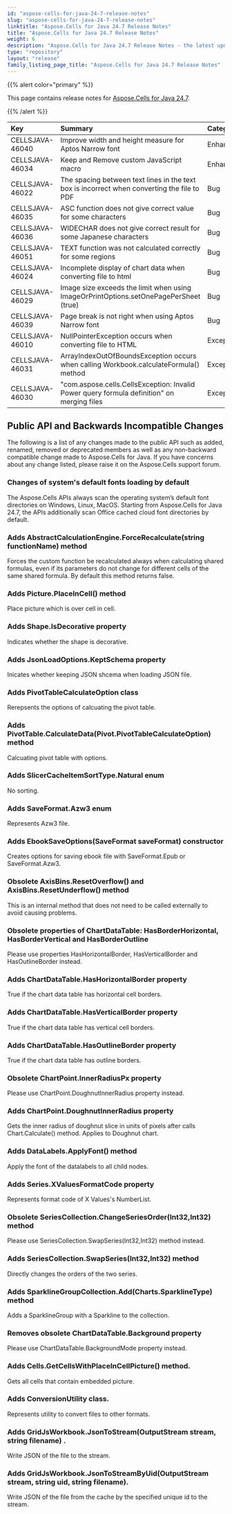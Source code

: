 ```yaml
---
id: "aspose-cells-for-java-24-7-release-notes"
slug: "aspose-cells-for-java-24-7-release-notes"
linktitle: "Aspose.Cells for Java 24.7 Release Notes"
title: "Aspose.Cells for Java 24.7 Release Notes"
weight: 6
description: "Aspose.Cells for Java 24.7 Release Notes - the latest updates and fixes."
type: "repository"
layout: "release"
family_listing_page_title: "Aspose.Cells for Java 24.7 Release Notes"
---
```


{{% alert color="primary" %}}

This page contains release notes for [Aspose.Cells for Java 24.7](https://releases.aspose.com/cells/java/24-7/).

{{% /alert %}}

|**Key**|**Summary**|**Category**|
| :- | :- | :- |
|CELLSJAVA-46040|Improve width and height measure for Aptos Narrow font|Enhancement
|CELLSJAVA-46034|Keep and Remove custom JavaScript macro|Enhancement
|CELLSJAVA-46022|The spacing between text lines in the text box is incorrect when converting the file to PDF|Bug
|CELLSJAVA-46035|ASC function does not give correct value for some characters|Bug
|CELLSJAVA-46036|WIDECHAR does not give correct result for some Japanese characters|Bug
|CELLSJAVA-46051|TEXT function was not calculated correctly for some regions|Bug
|CELLSJAVA-46024|Incomplete display of chart data when converting file to html|Bug
|CELLSJAVA-46029|Image size exceeds the limit when using ImageOrPrintOptions.setOnePagePerSheet (true)|Bug
|CELLSJAVA-46039|Page break is not right when using Aptos Narrow font|Bug
|CELLSJAVA-46010|NullPointerException occurs when converting file to HTML|Exception
|CELLSJAVA-46031|ArrayIndexOutOfBoundsException occurs when calling Workbook.calculateFormula() method|Exception
|CELLSJAVA-46030|"com.aspose.cells.CellsException: Invalid Power query formula definition" on merging files|Exception

## **Public API and Backwards Incompatible Changes**

The following is a list of any changes made to the public API such as added, renamed, removed or deprecated members as well as any non-backward compatible change made to Aspose.Cells for Java. If you have concerns about any change listed, please raise it on the Aspose.Cells support forum.

### **Changes of system's default fonts loading by default**

The Aspose.Cells APIs always scan the operating system’s default font directories on Windows, Linux, MacOS. Starting from Aspose.Cells for Java 24.7, the APIs additionally scan Office cached cloud font directories by default.

### **Adds AbstractCalculationEngine.ForceRecalculate(string functionName) method**

Forces the custom function be recalculated always when calculating shared formulas, even if its parameters do not change for different cells of the same shared formula. By default this method returns false.

### **Adds Picture.PlaceInCell() method**

Place picture which is over cell in cell.

### **Adds Shape.IsDecorative property**

Indicates whether the shape is decorative.

### **Adds JsonLoadOptions.KeptSchema property**

Inicates whether keeping JSON shcema when loading JSON file.

### **Adds PivotTableCalculateOption class**

Rerepsents the options of calcuating the pivot table.

### **Adds PivotTable.CalculateData(Pivot.PivotTableCalculateOption) method**

Calcuating pivot table with options.

### **Adds SlicerCacheItemSortType.Natural enum**

No sorting.

### **Adds SaveFormat.Azw3 enum**

Represents Azw3 file.

### **Adds EbookSaveOptions(SaveFormat saveFormat) constructor**

Creates options for saving ebook file with SaveFormat.Epub or SaveFormat.Azw3.

### **Obsolete AxisBins.ResetOverflow() and AxisBins.ResetUnderflow() method**

This is an internal method that does not need to be called externally to avoid causing problems.

### **Obsolete properties of ChartDataTable: HasBorderHorizontal, HasBorderVertical and HasBorderOutline**

Please use properties HasHorizontalBorder, HasVerticalBorder and HasOutlineBorder instead.

### **Adds ChartDataTable.HasHorizontalBorder property**

True if the chart data table has horizontal cell borders.

### **Adds ChartDataTable.HasVerticalBorder property**

True if the chart data table has vertical cell borders.

### **Adds ChartDataTable.HasOutlineBorder property**

True if the chart data table has outline borders.

### **Obsolete ChartPoint.InnerRadiusPx property**

Please use ChartPoint.DoughnutInnerRadius property instead.

### **Adds ChartPoint.DoughnutInnerRadius property**

Gets the inner radius of doughnut slice in units of pixels after calls Chart.Calculate() method. Applies to Doughnut chart.

### **Adds DataLabels.ApplyFont() method**

Apply the font of the datalabels to all child nodes.

### **Adds Series.XValuesFormatCode property**

Represents format code of X Values's NumberList.

### **Obsolete SeriesCollection.ChangeSeriesOrder(Int32,Int32) method**

Please use SeriesCollection.SwapSeries(Int32,Int32) method instead.

### **Adds SeriesCollection.SwapSeries(Int32,Int32) method**

Directly changes the orders of the two series.

### **Adds SparklineGroupCollection.Add(Charts.SparklineType) method**

Adds a SparklineGroup with a Sparkline to the collection.

### **Removes obsolete ChartDataTable.Background property**

Please use ChartDataTable.BackgroundMode property instead.

### **Adds Cells.GetCellsWithPlaceInCellPicture() method.**

Gets all cells that contain embedded picture.

### **Adds ConversionUtility class.**

Represents utility to convert files to other formats.

### **Adds GridJsWorkbook.JsonToStream(OutputStream stream, string filename) .**

Write JSON of the file to the stream.

### **Adds GridJsWorkbook.JsonToStreamByUid(OutputStream stream, string uid, string filename).**

Write JSON of the file from the cache by the specified unique id to the stream.